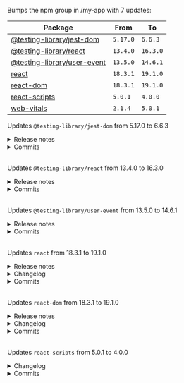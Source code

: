 Bumps the npm group in /my-app with 7 updates:

| Package | From | To |
| --- | --- | --- |
| [@testing-library/jest-dom](https://github.com/testing-library/jest-dom) | `5.17.0` | `6.6.3` |
| [@testing-library/react](https://github.com/testing-library/react-testing-library) | `13.4.0` | `16.3.0` |
| [@testing-library/user-event](https://github.com/testing-library/user-event) | `13.5.0` | `14.6.1` |
| [react](https://github.com/facebook/react/tree/HEAD/packages/react) | `18.3.1` | `19.1.0` |
| [react-dom](https://github.com/facebook/react/tree/HEAD/packages/react-dom) | `18.3.1` | `19.1.0` |
| [react-scripts](https://github.com/facebook/create-react-app/tree/HEAD/packages/react-scripts) | `5.0.1` | `4.0.0` |
| [web-vitals](https://github.com/GoogleChrome/web-vitals) | `2.1.4` | `5.0.1` |

Updates `@testing-library/jest-dom` from 5.17.0 to 6.6.3
<details>
<summary>Release notes</summary>
<p><em>Sourced from <a href="https://github.com/testing-library/jest-dom/releases"><code>@​testing-library/jest-dom</code>'s releases</a>.</em></p>
<blockquote>
<h2>v6.6.3</h2>
<h2><a href="https://github.com/testing-library/jest-dom/compare/v6.6.2...v6.6.3">6.6.3</a> (2024-10-31)</h2>
<h3>Bug Fixes</h3>
<ul>
<li>add vitest import when extending vitest matchers (<a href="https://redirect.github.com/testing-library/jest-dom/issues/646">#646</a>) (<a href="https://github.com/testing-library/jest-dom/commit/5ba015651c7b10c154e5a4ae54f85df6010c5295">5ba0156</a>)</li>
</ul>
<h2>v6.6.2</h2>
<h2><a href="https://github.com/testing-library/jest-dom/compare/v6.6.1...v6.6.2">6.6.2</a> (2024-10-17)</h2>
<h3>Bug Fixes</h3>
<ul>
<li>remove recursive type reference in vitest types (<a href="https://redirect.github.com/testing-library/jest-dom/issues/636">#636</a>) (<a href="https://github.com/testing-library/jest-dom/commit/4468378fb4986018e0bacdebd02244decb9f0718">4468378</a>)</li>
</ul>
<h2>v6.6.1</h2>
<h2><a href="https://github.com/testing-library/jest-dom/compare/v6.6.0...v6.6.1">6.6.1</a> (2024-10-16)</h2>
<h3>Bug Fixes</h3>
<ul>
<li>fix lodash import in to-have-selection.js (<a href="https://redirect.github.com/testing-library/jest-dom/issues/642">#642</a>) (<a href="https://github.com/testing-library/jest-dom/commit/ced792e2f2773f16c249c6ce59fa8df968d28a20">ced792e</a>)</li>
</ul>
<h2>v6.6.0</h2>
<h1><a href="https://github.com/testing-library/jest-dom/compare/v6.5.0...v6.6.0">6.6.0</a> (2024-10-16)</h1>
<h3>Features</h3>
<ul>
<li>implement toHaveSelection (<a href="https://redirect.github.com/testing-library/jest-dom/issues/637">#637</a>) (<a href="https://github.com/testing-library/jest-dom/commit/9b148043d082a83f0ae5cdc03cdfc6a7c4573e6e">9b14804</a>)</li>
</ul>
<h2>v6.5.0</h2>
<h1><a href="https://github.com/testing-library/jest-dom/compare/v6.4.8...v6.5.0">6.5.0</a> (2024-08-23)</h1>
<h3>Features</h3>
<ul>
<li><strong>toHaveValue:</strong> Asserting aria-valuenow (<a href="https://redirect.github.com/testing-library/jest-dom/issues/479">#479</a>) (<a href="https://github.com/testing-library/jest-dom/commit/acbf416871cf43525d569703be0e50f00a294e9b">acbf416</a>)</li>
</ul>
<h2>v6.4.8</h2>
<h2><a href="https://github.com/testing-library/jest-dom/compare/v6.4.7...v6.4.8">6.4.8</a> (2024-07-23)</h2>
<h3>Bug Fixes</h3>
<ul>
<li>Drop peerDependencies from package.json (<a href="https://redirect.github.com/testing-library/jest-dom/issues/610">#610</a>) (<a href="https://github.com/testing-library/jest-dom/commit/faf534b6ffa20db8e3cad5824d8bc35bc2309965">faf534b</a>)</li>
</ul>
<h2>v6.4.7</h2>
<h2><a href="https://github.com/testing-library/jest-dom/compare/v6.4.6...v6.4.7">6.4.7</a> (2024-07-22)</h2>
<!-- raw HTML omitted -->
</blockquote>
<p>... (truncated)</p>
</details>
<details>
<summary>Commits</summary>
<ul>
<li><a href="https://github.com/testing-library/jest-dom/commit/5ba015651c7b10c154e5a4ae54f85df6010c5295"><code>5ba0156</code></a> fix: add vitest import when extending vitest matchers (<a href="https://redirect.github.com/testing-library/jest-dom/issues/646">#646</a>)</li>
<li><a href="https://github.com/testing-library/jest-dom/commit/4468378fb4986018e0bacdebd02244decb9f0718"><code>4468378</code></a> fix: remove recursive type reference in vitest types (<a href="https://redirect.github.com/testing-library/jest-dom/issues/636">#636</a>)</li>
<li><a href="https://github.com/testing-library/jest-dom/commit/abba9613ac1968eebf96ad0ae9061cddf9afd777"><code>abba961</code></a> docs: add billyjanitsch as a contributor for bug (<a href="https://redirect.github.com/testing-library/jest-dom/issues/644">#644</a>)</li>
<li><a href="https://github.com/testing-library/jest-dom/commit/9490615ce57f0315a4d189b7fa676692d0570ed7"><code>9490615</code></a> docs: add G-Rath as a contributor for code (<a href="https://redirect.github.com/testing-library/jest-dom/issues/643">#643</a>)</li>
<li><a href="https://github.com/testing-library/jest-dom/commit/ced792e2f2773f16c249c6ce59fa8df968d28a20"><code>ced792e</code></a> fix: fix lodash import in to-have-selection.js (<a href="https://redirect.github.com/testing-library/jest-dom/issues/642">#642</a>)</li>
<li><a href="https://github.com/testing-library/jest-dom/commit/9b148043d082a83f0ae5cdc03cdfc6a7c4573e6e"><code>9b14804</code></a> feat: implement toHaveSelection (<a href="https://redirect.github.com/testing-library/jest-dom/issues/637">#637</a>)</li>
<li><a href="https://github.com/testing-library/jest-dom/commit/f5b0e943309c96c97b636342c3e3a1edbfbd5ffe"><code>f5b0e94</code></a> docs: add diegohaz as a contributor for ideas (<a href="https://redirect.github.com/testing-library/jest-dom/issues/640">#640</a>)</li>
<li><a href="https://github.com/testing-library/jest-dom/commit/68e927e1c347036182a4278d00770c4a99bfd548"><code>68e927e</code></a> docs: add pwolaq as a contributor for code, and test (<a href="https://redirect.github.com/testing-library/jest-dom/issues/639">#639</a>)</li>
<li><a href="https://github.com/testing-library/jest-dom/commit/04005dbb904ab061b7914f7c4ece7f84fd04b6f7"><code>04005db</code></a> docs: add silviuaavram as a contributor for code, and test (<a href="https://redirect.github.com/testing-library/jest-dom/issues/638">#638</a>)</li>
<li><a href="https://github.com/testing-library/jest-dom/commit/4723de3664d129dfa97a877a4e0a9d171bc4c720"><code>4723de3</code></a> docs: add mibcadet as a contributor for doc (<a href="https://redirect.github.com/testing-library/jest-dom/issues/628">#628</a>)</li>
<li>Additional commits viewable in <a href="https://github.com/testing-library/jest-dom/compare/v5.17.0...v6.6.3">compare view</a></li>
</ul>
</details>
<br />

Updates `@testing-library/react` from 13.4.0 to 16.3.0
<details>
<summary>Release notes</summary>
<p><em>Sourced from <a href="https://github.com/testing-library/react-testing-library/releases"><code>@​testing-library/react</code>'s releases</a>.</em></p>
<blockquote>
<h2>v16.3.0</h2>
<h1><a href="https://github.com/testing-library/react-testing-library/compare/v16.2.0...v16.3.0">16.3.0</a> (2025-04-02)</h1>
<h3>Features</h3>
<ul>
<li>add bernardobelchior as a contributor for code, and doc (<a href="https://redirect.github.com/testing-library/react-testing-library/issues/1391">#1391</a>) (<a href="https://github.com/testing-library/react-testing-library/commit/9fc6a75d74bb8e03a48d3339efde4dd83cd5328b">9fc6a75</a>)</li>
</ul>
<h2>v16.2.0</h2>
<h1><a href="https://github.com/testing-library/react-testing-library/compare/v16.1.0...v16.2.0">16.2.0</a> (2025-01-15)</h1>
<h3>Features</h3>
<ul>
<li>Add support for React error handlers (<a href="https://redirect.github.com/testing-library/react-testing-library/issues/1354">#1354</a>) (<a href="https://github.com/testing-library/react-testing-library/commit/9618c5133706ec964f649e60a777cc384db58a3f">9618c51</a>)</li>
</ul>
<h2>v16.1.0</h2>
<h1><a href="https://github.com/testing-library/react-testing-library/compare/v16.0.1...v16.1.0">16.1.0</a> (2024-12-05)</h1>
<h3>Features</h3>
<ul>
<li>Add support for React 19 (<a href="https://redirect.github.com/testing-library/react-testing-library/issues/1367">#1367</a>) (<a href="https://github.com/testing-library/react-testing-library/commit/85ac2534a59abd38880011e77da4bb8c716eba84">85ac253</a>)</li>
</ul>
<h2>v16.0.1</h2>
<h2><a href="https://github.com/testing-library/react-testing-library/compare/v16.0.0...v16.0.1">16.0.1</a> (2024-08-29)</h2>
<h3>Bug Fixes</h3>
<ul>
<li>Add support for exactOptionalPropertyTypes in TypeScript (<a href="https://redirect.github.com/testing-library/react-testing-library/issues/1351">#1351</a>) (<a href="https://github.com/testing-library/react-testing-library/commit/3dcd8a9649e25054c0e650d95fca2317b7008576">3dcd8a9</a>)</li>
</ul>
<h2>v16.0.0</h2>
<h1><a href="https://github.com/testing-library/react-testing-library/compare/v15.0.7...v16.0.0">16.0.0</a> (2024-06-03)</h1>
<h3>Features</h3>
<ul>
<li>Move <code>@testing-library/dom</code> and <code>@types/react-dom</code>  to peer dependencies (<a href="https://redirect.github.com/testing-library/react-testing-library/issues/1305">#1305</a>) (<a href="https://github.com/testing-library/react-testing-library/commit/a4744fa904bf11812c92093226c3805450472636">a4744fa</a>)</li>
</ul>
<h3>BREAKING CHANGES</h3>
<ul>
<li><code>@testing-library/dom</code> was moved to a peer dependency and needs to be explicitly installed. This reduces the chance of having conflicting versions of <code>@testing-library/dom</code> installed that frequently caused bugs when used with <code>@testing-library/user-event</code>. We will also be able to allow new versions of <code>@testing-library/dom</code> being used without a SemVer major release of <code>@testing-library/react</code> by just widening the peer dependency.
<code>@types/react-dom</code> needs to be installed if you're typechecking files using <code>@testing-library/react</code>.</li>
</ul>
<h2>v15.0.7</h2>
<!-- raw HTML omitted -->
</blockquote>
<p>... (truncated)</p>
</details>
<details>
<summary>Commits</summary>
<ul>
<li><a href="https://github.com/testing-library/react-testing-library/commit/9fc6a75d74bb8e03a48d3339efde4dd83cd5328b"><code>9fc6a75</code></a> feat: add bernardobelchior as a contributor for code, and doc (<a href="https://redirect.github.com/testing-library/react-testing-library/issues/1391">#1391</a>)</li>
<li><a href="https://github.com/testing-library/react-testing-library/commit/8782f3be71eb2384df6c546dddab515867de3d7a"><code>8782f3b</code></a> Add <code>reactStrictMode</code> as an option to <code>render</code> (<a href="https://redirect.github.com/testing-library/react-testing-library/issues/1390">#1390</a>)</li>
<li><a href="https://github.com/testing-library/react-testing-library/commit/65bc994e7d4c1c388c51826f5352cf0320abb008"><code>65bc994</code></a> test: Run with relevant React stable types (<a href="https://redirect.github.com/testing-library/react-testing-library/issues/1352">#1352</a>)</li>
<li><a href="https://github.com/testing-library/react-testing-library/commit/c3e3d9027c325ef169f139d449dcd65ffe444ac4"><code>c3e3d90</code></a> test: Use React 19 by default (<a href="https://redirect.github.com/testing-library/react-testing-library/issues/1377">#1377</a>)</li>
<li><a href="https://github.com/testing-library/react-testing-library/commit/9618c5133706ec964f649e60a777cc384db58a3f"><code>9618c51</code></a> feat: Add support for React error handlers (<a href="https://redirect.github.com/testing-library/react-testing-library/issues/1354">#1354</a>)</li>
<li><a href="https://github.com/testing-library/react-testing-library/commit/eab6e679a30eb87c1019717bb1fe1b57e5207c39"><code>eab6e67</code></a> [ci] Codecov fix follow-up</li>
<li><a href="https://github.com/testing-library/react-testing-library/commit/7134e5d7adc9f10b6ddaf6efdca376fac2f0b521"><code>7134e5d</code></a> [ci] Fix codecov action (<a href="https://redirect.github.com/testing-library/react-testing-library/issues/1376">#1376</a>)</li>
<li><a href="https://github.com/testing-library/react-testing-library/commit/85ac2534a59abd38880011e77da4bb8c716eba84"><code>85ac253</code></a> feat: Add support for React 19 (<a href="https://redirect.github.com/testing-library/react-testing-library/issues/1367">#1367</a>)</li>
<li><a href="https://github.com/testing-library/react-testing-library/commit/3dcd8a9649e25054c0e650d95fca2317b7008576"><code>3dcd8a9</code></a> fix: Add support for exactOptionalPropertyTypes in TypeScript (<a href="https://redirect.github.com/testing-library/react-testing-library/issues/1351">#1351</a>)</li>
<li><a href="https://github.com/testing-library/react-testing-library/commit/7a28fa916891c544746879d5013b3e07c035a4b7"><code>7a28fa9</code></a> Fix React Canary and Experimental tests (<a href="https://redirect.github.com/testing-library/react-testing-library/issues/1353">#1353</a>)</li>
<li>Additional commits viewable in <a href="https://github.com/testing-library/react-testing-library/compare/v13.4.0...v16.3.0">compare view</a></li>
</ul>
</details>
<br />

Updates `@testing-library/user-event` from 13.5.0 to 14.6.1
<details>
<summary>Release notes</summary>
<p><em>Sourced from <a href="https://github.com/testing-library/user-event/releases"><code>@​testing-library/user-event</code>'s releases</a>.</em></p>
<blockquote>
<h2>v14.6.1</h2>
<h2><a href="https://github.com/testing-library/user-event/compare/v14.6.0...v14.6.1">14.6.1</a> (2025-01-21)</h2>
<h3>Bug Fixes</h3>
<ul>
<li>correct description for <code>delay</code> option (<a href="https://redirect.github.com/testing-library/user-event/issues/1175">#1175</a>) (<a href="https://github.com/testing-library/user-event/commit/2edf14d2e787e5a4217e69f602d21dc9dc8a6149">2edf14d</a>)</li>
<li><strong>keyboard:</strong> add <code>ContextMenu</code> to <code>defaultKeyMap</code> (<a href="https://redirect.github.com/testing-library/user-event/issues/1079">#1079</a>) (<a href="https://github.com/testing-library/user-event/commit/3e471d1feb2ab08c34650a9d51b4b29555122663">3e471d1</a>)</li>
<li><strong>keyboard:</strong> add brackets to <code>defaultKeyMap</code> (<a href="https://redirect.github.com/testing-library/user-event/issues/1226">#1226</a>) (<a href="https://github.com/testing-library/user-event/commit/543ecb0ea91ce36de9ed9d4f0fffc43df0068f38">543ecb0</a>)</li>
<li><strong>keyboard:</strong> walk through radio group per arrow keys (<a href="https://redirect.github.com/testing-library/user-event/issues/1049">#1049</a>) (<a href="https://github.com/testing-library/user-event/commit/bf8111ca9fed2ab738e0568d741c2de1425e0ca4">bf8111c</a>)</li>
<li><strong>pointer:</strong> dispatch mouse events if <code>pointerdown</code> is <code>defaultPrevented</code> (<a href="https://redirect.github.com/testing-library/user-event/issues/1121">#1121</a>) (<a href="https://github.com/testing-library/user-event/commit/f681f7bbfe4938540d4f2504d32e7f45b3ab50b6">f681f7b</a>)</li>
<li><strong>pointer:</strong> set <code>button</code> and <code>buttons</code> properties on <code>PointerEvent</code> (<a href="https://redirect.github.com/testing-library/user-event/issues/1219">#1219</a>) (<a href="https://github.com/testing-library/user-event/commit/6614f7282c75f783167fd3bee8113244a524fe20">6614f72</a>)</li>
<li><strong>pointer:</strong> use <code>1</code> as default value for <code>PointerEvent.width</code> and <code>PointerEvent.height</code> (<a href="https://redirect.github.com/testing-library/user-event/issues/1224">#1224</a>) (<a href="https://github.com/testing-library/user-event/commit/f0468d04d75c84900daf440f96b114192b920372">f0468d0</a>)</li>
<li>prevent <code>click</code> event loop on form-associated custom element (<a href="https://redirect.github.com/testing-library/user-event/issues/1238">#1238</a>) (<a href="https://github.com/testing-library/user-event/commit/465fc7eb49d38ad20b6cb227aea667167c4ea955">465fc7e</a>)</li>
<li>prevent <code>click</code> event on non-focusable control (<a href="https://redirect.github.com/testing-library/user-event/issues/1130">#1130</a>) (<a href="https://github.com/testing-library/user-event/commit/e4290948650a6925f549f4ec35ff74b3e81a0c64">e429094</a>)</li>
<li><strong>upload:</strong> apply <code>accept</code> filter more leniently (<a href="https://redirect.github.com/testing-library/user-event/issues/1064">#1064</a>) (<a href="https://github.com/testing-library/user-event/commit/a344ad4dfea07b854513705d9e5ef7b3ef10919d">a344ad4</a>)</li>
</ul>
<h2>v14.6.0</h2>
<h2><a href="https://github.com/testing-library/user-event/compare/v14.5.2...v14.6.0">14.6.0</a> (2025-01-15)</h2>
<h3>Features</h3>
<ul>
<li>dispatch <code>FocusEvent</code> in hidden documents (<a href="https://redirect.github.com/testing-library/user-event/issues/1252">#1252</a>) (<a href="https://github.com/testing-library/user-event/commit/1ed8b1557b40c7ded24c62f14d33b1086ceac0a4">1ed8b15</a>)</li>
</ul>
<h3>Bug Fixes</h3>
<ul>
<li><strong>clipboard:</strong> await <code>DataTransferItem.getAsString()</code> callback (<a href="https://redirect.github.com/testing-library/user-event/issues/1251">#1251</a>) (<a href="https://github.com/testing-library/user-event/commit/7b11b0e88a4bf8a3366caa70888028bf4bff59ec">7b11b0e</a>)</li>
<li><strong>event:</strong> assign pointer coords to MouseEvent (<a href="https://redirect.github.com/testing-library/user-event/issues/1039">#1039</a>) (<a href="https://github.com/testing-library/user-event/commit/852897257744b18eca56edc9dc171e626a6d9823">8528972</a>)</li>
<li><strong>pointer:</strong> check <code>PointerCoords.x</code> in <code>isDifferentPointerPosition</code> (<a href="https://redirect.github.com/testing-library/user-event/issues/1216">#1216</a>) (<a href="https://github.com/testing-library/user-event/commit/75edef5c066e30c3be28b8d607b47f7b66ad14c1">75edef5</a>)</li>
<li><strong>pointer:</strong> check all fields of <code>PointerCoords</code> in <code>isDifferentPointerPosition()</code> (<a href="https://redirect.github.com/testing-library/user-event/issues/1229">#1229</a>) (<a href="https://github.com/testing-library/user-event/commit/5f3d28fe3a5a83b7403c1c6f41ba2be881306bfc">5f3d28f</a>)</li>
</ul>
<h2>v14.5.2</h2>
<h2><a href="https://github.com/testing-library/user-event/compare/v14.5.1...v14.5.2">14.5.2</a> (2023-12-29)</h2>
<h3>Bug Fixes</h3>
<ul>
<li>remove interop and deep DTL imports (<a href="https://github.com/testing-library/user-event/commit/6a3c896bd2d77d284c6deab4f4f02c0fb366824b">6a3c896</a>)</li>
</ul>
<h2>v14.5.1</h2>
<h2><a href="https://github.com/testing-library/user-event/compare/v14.5.0...v14.5.1">14.5.1</a> (2023-09-15)</h2>
<h3>Bug Fixes</h3>
<ul>
<li>incorrect default import from <code>@​testing-library/dom</code> (<a href="https://redirect.github.com/testing-library/user-event/issues/1162">#1162</a>) (<a href="https://github.com/testing-library/user-event/commit/d7483f049a1ec2ebf1ca1e2c1f4367849fca5997">d7483f0</a>)</li>
</ul>
<h2>v14.5.0</h2>
<h1><a href="https://github.com/testing-library/user-event/compare/v14.4.3...v14.5.0">14.5.0</a> (2023-09-14)</h1>
<!-- raw HTML omitted -->
</blockquote>
<p>... (truncated)</p>
</details>
<details>
<summary>Commits</summary>
<ul>
<li><a href="https://github.com/testing-library/user-event/commit/d42954be66484bcf78486a298cc37f8a7c9e4bea"><code>d42954b</code></a> chore: fix typos (<a href="https://redirect.github.com/testing-library/user-event/issues/1260">#1260</a>)</li>
<li><a href="https://github.com/testing-library/user-event/commit/465fc7eb49d38ad20b6cb227aea667167c4ea955"><code>465fc7e</code></a> fix: prevent <code>click</code> event loop on form-associated custom element (<a href="https://redirect.github.com/testing-library/user-event/issues/1238">#1238</a>)</li>
<li><a href="https://github.com/testing-library/user-event/commit/65c1f6c87df8b694675a5ebc79779ecf4ff9c020"><code>65c1f6c</code></a> test: update snapshots (<a href="https://redirect.github.com/testing-library/user-event/issues/1261">#1261</a>)</li>
<li><a href="https://github.com/testing-library/user-event/commit/543ecb0ea91ce36de9ed9d4f0fffc43df0068f38"><code>543ecb0</code></a> fix(keyboard): add brackets to <code>defaultKeyMap</code> (<a href="https://redirect.github.com/testing-library/user-event/issues/1226">#1226</a>)</li>
<li><a href="https://github.com/testing-library/user-event/commit/f0468d04d75c84900daf440f96b114192b920372"><code>f0468d0</code></a> fix(pointer): use <code>1</code> as default value for <code>PointerEvent.width</code> and `PointerE...</li>
<li><a href="https://github.com/testing-library/user-event/commit/6614f7282c75f783167fd3bee8113244a524fe20"><code>6614f72</code></a> fix(pointer): set <code>button</code> and <code>buttons</code> properties on <code>PointerEvent</code> (<a href="https://redirect.github.com/testing-library/user-event/issues/1219">#1219</a>)</li>
<li><a href="https://github.com/testing-library/user-event/commit/2edf14d2e787e5a4217e69f602d21dc9dc8a6149"><code>2edf14d</code></a> fix: correct description for <code>delay</code> option (<a href="https://redirect.github.com/testing-library/user-event/issues/1175">#1175</a>)</li>
<li><a href="https://github.com/testing-library/user-event/commit/e4290948650a6925f549f4ec35ff74b3e81a0c64"><code>e429094</code></a> fix: prevent <code>click</code> event on non-focusable control (<a href="https://redirect.github.com/testing-library/user-event/issues/1130">#1130</a>)</li>
<li><a href="https://github.com/testing-library/user-event/commit/f681f7bbfe4938540d4f2504d32e7f45b3ab50b6"><code>f681f7b</code></a> fix(pointer): dispatch mouse events if <code>pointerdown</code> is <code>defaultPrevented</code> (#...</li>
<li><a href="https://github.com/testing-library/user-event/commit/3e471d1feb2ab08c34650a9d51b4b29555122663"><code>3e471d1</code></a> fix(keyboard): add <code>ContextMenu</code> to <code>defaultKeyMap</code> (<a href="https://redirect.github.com/testing-library/user-event/issues/1079">#1079</a>)</li>
<li>Additional commits viewable in <a href="https://github.com/testing-library/user-event/compare/v13.5.0...v14.6.1">compare view</a></li>
</ul>
</details>
<br />

Updates `react` from 18.3.1 to 19.1.0
<details>
<summary>Release notes</summary>
<p><em>Sourced from <a href="https://github.com/facebook/react/releases">react's releases</a>.</em></p>
<blockquote>
<h2>19.1.0 (March 28, 2025)</h2>
<h3>Owner Stack</h3>
<p>An Owner Stack is a string representing the components that are directly responsible for rendering a particular component. You can log Owner Stacks when debugging or use Owner Stacks to enhance error overlays or other development tools. Owner Stacks are only available in development builds. Component Stacks in production are unchanged.</p>
<ul>
<li>An Owner Stack is a development-only stack trace that helps identify which components are responsible for rendering a particular component. An Owner Stack is distinct from a Component Stacks, which shows the hierarchy of components leading to an error.</li>
<li>The <a href="https://react.dev/reference/react/captureOwnerStack">captureOwnerStack API</a> is only available in development mode and returns a Owner Stack, if available. The API can be used to enhance error overlays or log component relationships when debugging. <a href="https://redirect.github.com/facebook/react/pull/29923">#29923</a>, <a href="https://redirect.github.com/facebook/react/pull/32353">#32353</a>, <a href="https://redirect.github.com/facebook/react/pull/30306">#30306</a>,
<a href="https://redirect.github.com/facebook/react/pull/32538">#32538</a>, <a href="https://redirect.github.com/facebook/react/pull/32529">#32529</a>, <a href="https://redirect.github.com/facebook/react/pull/32538">#32538</a></li>
</ul>
<h3>React</h3>
<ul>
<li>Enhanced support for Suspense boundaries to be used anywhere, including the client, server, and during hydration. <a href="https://redirect.github.com/facebook/react/pull/32069">#32069</a>, <a href="https://redirect.github.com/facebook/react/pull/32163">#32163</a>, <a href="https://redirect.github.com/facebook/react/pull/32224">#32224</a>, <a href="https://redirect.github.com/facebook/react/pull/32252">#32252</a></li>
<li>Reduced unnecessary client rendering through improved hydration scheduling <a href="https://redirect.github.com/facebook/react/pull/31751">#31751</a></li>
<li>Increased priority of client rendered Suspense boundaries <a href="https://redirect.github.com/facebook/react/pull/31776">#31776</a></li>
<li>Fixed frozen fallback states by rendering unfinished Suspense boundaries on the client. <a href="https://redirect.github.com/facebook/react/pull/31620">#31620</a></li>
<li>Reduced garbage collection pressure by improving Suspense boundary retries. <a href="https://redirect.github.com/facebook/react/pull/31667">#31667</a></li>
<li>Fixed erroneous “Waiting for Paint” log when the passive effect phase was not delayed <a href="https://redirect.github.com/facebook/react/pull/31526">#31526</a></li>
<li>Fixed a regression causing key warnings for flattened positional children in development mode. <a href="https://redirect.github.com/facebook/react/pull/32117">#32117</a></li>
<li>Updated <code>useId</code> to use valid CSS selectors, changing format from <code>:r123:</code> to <code>«r123»</code>. <a href="https://redirect.github.com/facebook/react/pull/32001">#32001</a></li>
<li>Added a dev-only warning for null/undefined created in useEffect, useInsertionEffect, and useLayoutEffect. <a href="https://redirect.github.com/facebook/react/pull/32355">#32355</a></li>
<li>Fixed a bug where dev-only methods were exported in production builds. React.act is no longer available in production builds. <a href="https://redirect.github.com/facebook/react/pull/32200">#32200</a></li>
<li>Improved consistency across prod and dev to improve compatibility with Google Closure Complier and bindings <a href="https://redirect.github.com/facebook/react/pull/31808">#31808</a></li>
<li>Improve passive effect scheduling for consistent task yielding. <a href="https://redirect.github.com/facebook/react/pull/31785">#31785</a></li>
<li>Fixed asserts in React Native when passChildrenWhenCloningPersistedNodes is enabled for OffscreenComponent rendering. <a href="https://redirect.github.com/facebook/react/pull/32528">#32528</a></li>
<li>Fixed component name resolution for Portal <a href="https://redirect.github.com/facebook/react/pull/32640">#32640</a></li>
<li>Added support for beforetoggle and toggle events on the dialog element. <a href="https://github.com/facebook/react/tree/HEAD/packages/react/issues/32479">#32479</a> <a href="https://redirect.github.com/facebook/react/pull/32479">#32479</a></li>
</ul>
<h3>React DOM</h3>
<ul>
<li>Fixed double warning when the <code>href</code> attribute is an empty string <a href="https://redirect.github.com/facebook/react/pull/31783">#31783</a></li>
<li>Fixed an edge case where <code>getHoistableRoot()</code> didn’t work properly when the container was a Document <a href="https://redirect.github.com/facebook/react/pull/32321">#32321</a></li>
<li>Removed support for using HTML comments (e.g. <code>&lt;!-- --&gt;</code>) as a DOM container. <a href="https://redirect.github.com/facebook/react/pull/32250">#32250</a></li>
<li>Added support for <code>&lt;script&gt;</code> and <code>\&lt;template&gt;</code> tags to be nested within <code>&lt;select&gt;</code> tags. <a href="https://redirect.github.com/facebook/react/pull/31837">#31837</a></li>
<li>Fixed responsive images to be preloaded as HTML instead of headers <a href="https://redirect.github.com/facebook/react/pull/32445">#32445</a></li>
</ul>
<h3>use-sync-external-store</h3>
<ul>
<li>Added <code>exports</code> field to <code>package.json</code> for <code>use-sync-external-store</code> to support various entrypoints. <a href="https://redirect.github.com/facebook/react/pull/25231">#25231</a></li>
</ul>
<h3>React Server Components</h3>
<ul>
<li>Added <code>unstable_prerender</code>, a new experimental API for prerendering React Server Components on the server <a href="https://redirect.github.com/facebook/react/pull/31724">#31724</a></li>
<li>Fixed an issue where streams would hang when receiving new chunks after a global error <a href="https://redirect.github.com/facebook/react/pull/31840">#31840</a>, <a href="https://redirect.github.com/facebook/react/pull/31851">#31851</a></li>
<li>Fixed an issue where pending chunks were counted twice. <a href="https://redirect.github.com/facebook/react/pull/31833">#31833</a></li>
<li>Added support for streaming in edge environments <a href="https://redirect.github.com/facebook/react/pull/31852">#31852</a></li>
<li>Added support for sending custom error names from a server so that they are available in the client for console replaying. <a href="https://redirect.github.com/facebook/react/pull/32116">#32116</a></li>
<li>Updated the server component wire format to remove IDs for hints and console.log because they have no return value <a href="https://redirect.github.com/facebook/react/pull/31671">#31671</a></li>
<li>Exposed <code>registerServerReference</code> in client builds to handle server references in different environments. <a href="https://redirect.github.com/facebook/react/pull/32534">#32534</a></li>
<li>Added react-server-dom-parcel package which integrates Server Components with the <a href="https://parceljs.org/">Parcel bundler</a> <a href="https://redirect.github.com/facebook/react/pull/31725">#31725</a>, <a href="https://redirect.github.com/facebook/react/pull/32132">#32132</a>, <a href="https://redirect.github.com/facebook/react/pull/31799">#31799</a>, <a href="https://redirect.github.com/facebook/react/pull/32294">#32294</a>, <a href="https://redirect.github.com/facebook/react/pull/31741">#31741</a></li>
</ul>
<h2>19.0.0 (December 5, 2024)</h2>
<p>Below is a list of all new features, APIs, deprecations, and breaking changes. Read <a href="https://react.dev/blog/2024/04/25/react-19">React 19 release post</a> and <a href="https://react.dev/blog/2024/04/25/react-19-upgrade-guide">React 19 upgrade guide</a> for more information.</p>
<blockquote>
<p>Note: To help make the upgrade to React 19 easier, we’ve published a react@18.3 release that is identical to 18.2 but adds warnings for deprecated APIs and other changes that are needed for React 19. We recommend upgrading to React 18.3.1 first to help identify any issues before upgrading to React 19.</p>
</blockquote>
<!-- raw HTML omitted -->
</blockquote>
<p>... (truncated)</p>
</details>
<details>
<summary>Changelog</summary>
<p><em>Sourced from <a href="https://github.com/facebook/react/blob/main/CHANGELOG.md">react's changelog</a>.</em></p>
<blockquote>
<h2>19.1.0 (March 28, 2025)</h2>
<h3>Owner Stack</h3>
<p>An Owner Stack is a string representing the components that are directly responsible for rendering a particular component. You can log Owner Stacks when debugging or use Owner Stacks to enhance error overlays or other development tools. Owner Stacks are only available in development builds. Component Stacks in production are unchanged.</p>
<ul>
<li>An Owner Stack is a development-only stack trace that helps identify which components are responsible for rendering a particular component. An Owner Stack is distinct from a Component Stacks, which shows the hierarchy of components leading to an error.</li>
<li>The <a href="https://react.dev/reference/react/captureOwnerStack">captureOwnerStack API</a> is only available in development mode and returns a Owner Stack, if available. The API can be used to enhance error overlays or log component relationships when debugging. <a href="https://redirect.github.com/facebook/react/pull/29923">#29923</a>, <a href="https://redirect.github.com/facebook/react/pull/32353">#32353</a>, <a href="https://redirect.github.com/facebook/react/pull/30306">#30306</a>,
<a href="https://redirect.github.com/facebook/react/pull/32538">#32538</a>, <a href="https://redirect.github.com/facebook/react/pull/32529">#32529</a>, <a href="https://redirect.github.com/facebook/react/pull/32538">#32538</a></li>
</ul>
<h3>React</h3>
<ul>
<li>Enhanced support for Suspense boundaries to be used anywhere, including the client, server, and during hydration. <a href="https://redirect.github.com/facebook/react/pull/32069">#32069</a>, <a href="https://redirect.github.com/facebook/react/pull/32163">#32163</a>, <a href="https://redirect.github.com/facebook/react/pull/32224">#32224</a>, <a href="https://redirect.github.com/facebook/react/pull/32252">#32252</a></li>
<li>Reduced unnecessary client rendering through improved hydration scheduling <a href="https://redirect.github.com/facebook/react/pull/31751">#31751</a></li>
<li>Increased priority of client rendered Suspense boundaries <a href="https://redirect.github.com/facebook/react/pull/31776">#31776</a></li>
<li>Fixed frozen fallback states by rendering unfinished Suspense boundaries on the client. <a href="https://redirect.github.com/facebook/react/pull/31620">#31620</a></li>
<li>Reduced garbage collection pressure by improving Suspense boundary retries. <a href="https://redirect.github.com/facebook/react/pull/31667">#31667</a></li>
<li>Fixed erroneous “Waiting for Paint” log when the passive effect phase was not delayed <a href="https://redirect.github.com/facebook/react/pull/31526">#31526</a></li>
<li>Fixed a regression causing key warnings for flattened positional children in development mode. <a href="https://redirect.github.com/facebook/react/pull/32117">#32117</a></li>
<li>Updated <code>useId</code> to use valid CSS selectors, changing format from <code>:r123:</code> to <code>«r123»</code>. <a href="https://redirect.github.com/facebook/react/pull/32001">#32001</a></li>
<li>Added a dev-only warning for null/undefined created in useEffect, useInsertionEffect, and useLayoutEffect. <a href="https://redirect.github.com/facebook/react/pull/32355">#32355</a></li>
<li>Fixed a bug where dev-only methods were exported in production builds. React.act is no longer available in production builds. <a href="https://redirect.github.com/facebook/react/pull/32200">#32200</a></li>
<li>Improved consistency across prod and dev to improve compatibility with Google Closure Complier and bindings <a href="https://redirect.github.com/facebook/react/pull/31808">#31808</a></li>
<li>Improve passive effect scheduling for consistent task yielding. <a href="https://redirect.github.com/facebook/react/pull/31785">#31785</a></li>
<li>Fixed asserts in React Native when passChildrenWhenCloningPersistedNodes is enabled for OffscreenComponent rendering. <a href="https://redirect.github.com/facebook/react/pull/32528">#32528</a></li>
<li>Fixed component name resolution for Portal <a href="https://redirect.github.com/facebook/react/pull/32640">#32640</a></li>
<li>Added support for beforetoggle and toggle events on the dialog element. <a href="https://github.com/facebook/react/tree/HEAD/packages/react/issues/32479">#32479</a> <a href="https://redirect.github.com/facebook/react/pull/32479">#32479</a></li>
</ul>
<h3>React DOM</h3>
<ul>
<li>Fixed double warning when the <code>href</code> attribute is an empty string <a href="https://redirect.github.com/facebook/react/pull/31783">#31783</a></li>
<li>Fixed an edge case where <code>getHoistableRoot()</code> didn’t work properly when the container was a Document <a href="https://redirect.github.com/facebook/react/pull/32321">#32321</a></li>
<li>Removed support for using HTML comments (e.g. <code>&lt;!-- --&gt;</code>) as a DOM container. <a href="https://redirect.github.com/facebook/react/pull/32250">#32250</a></li>
<li>Added support for <code>&lt;script&gt;</code> and <code>\&lt;template&gt;</code> tags to be nested within <code>&lt;select&gt;</code> tags. <a href="https://redirect.github.com/facebook/react/pull/31837">#31837</a></li>
<li>Fixed responsive images to be preloaded as HTML instead of headers <a href="https://redirect.github.com/facebook/react/pull/32445">#32445</a></li>
</ul>
<h3>use-sync-external-store</h3>
<ul>
<li>Added <code>exports</code> field to <code>package.json</code> for <code>use-sync-external-store</code> to support various entrypoints. <a href="https://redirect.github.com/facebook/react/pull/25231">#25231</a></li>
</ul>
<h3>React Server Components</h3>
<ul>
<li>Added <code>unstable_prerender</code>, a new experimental API for prerendering React Server Components on the server <a href="https://redirect.github.com/facebook/react/pull/31724">#31724</a></li>
<li>Fixed an issue where streams would hang when receiving new chunks after a global error <a href="https://redirect.github.com/facebook/react/pull/31840">#31840</a>, <a href="https://redirect.github.com/facebook/react/pull/31851">#31851</a></li>
<li>Fixed an issue where pending chunks were counted twice. <a href="https://redirect.github.com/facebook/react/pull/31833">#31833</a></li>
<li>Added support for streaming in edge environments <a href="https://redirect.github.com/facebook/react/pull/31852">#31852</a></li>
<li>Added support for sending custom error names from a server so that they are available in the client for console replaying. <a href="https://redirect.github.com/facebook/react/pull/32116">#32116</a></li>
<li>Updated the server component wire format to remove IDs for hints and console.log because they have no return value <a href="https://redirect.github.com/facebook/react/pull/31671">#31671</a></li>
<li>Exposed <code>registerServerReference</code> in client builds to handle server references in different environments. <a href="https://redirect.github.com/facebook/react/pull/32534">#32534</a></li>
<li>Added react-server-dom-parcel package which integrates Server Components with the <a href="https://parceljs.org/">Parcel bundler</a> <a href="https://redirect.github.com/facebook/react/pull/31725">#31725</a>, <a href="https://redirect.github.com/facebook/react/pull/32132">#32132</a>, <a href="https://redirect.github.com/facebook/react/pull/31799">#31799</a>, <a href="https://redirect.github.com/facebook/react/pull/32294">#32294</a>, <a href="https://redirect.github.com/facebook/react/pull/31741">#31741</a></li>
</ul>
<h2>19.0.0 (December 5, 2024)</h2>
<p>Below is a list of all new features, APIs, deprecations, and breaking changes. Read <a href="https://react.dev/blog/2024/04/25/react-19">React 19 release post</a> and <a href="https://react.dev/blog/2024/04/25/react-19-upgrade-guide">React 19 upgrade guide</a> for more information.</p>
<!-- raw HTML omitted -->
</blockquote>
<p>... (truncated)</p>
</details>
<details>
<summary>Commits</summary>
<ul>
<li><a href="https://github.com/facebook/react/commit/4a9df08157f001c01b078d259748512211233dcf"><code>4a9df08</code></a> Stop creating Owner Stacks if many have been created recently (<a href="https://github.com/facebook/react/tree/HEAD/packages/react/issues/32529">#32529</a>)</li>
<li><a href="https://github.com/facebook/react/commit/b630219b1377f3117036b1c6118676c16fdb21b7"><code>b630219</code></a> [refactor] move isValidElementType to react-is (<a href="https://github.com/facebook/react/tree/HEAD/packages/react/issues/32518">#32518</a>)</li>
<li><a href="https://github.com/facebook/react/commit/1a191701fe5000098d23328b2ea9d70457fea1f8"><code>1a19170</code></a> [refactor] Add element type for Activity (<a href="https://github.com/facebook/react/tree/HEAD/packages/react/issues/32499">#32499</a>)</li>
<li><a href="https://github.com/facebook/react/commit/6aa8254bb7353fe3096289edc669cf168e9fd190"><code>6aa8254</code></a> Add ref to Fragment (<a href="https://github.com/facebook/react/tree/HEAD/packages/react/issues/32465">#32465</a>)</li>
<li><a href="https://github.com/facebook/react/commit/e0fe3479671555e01531dbc3d2fd85d5bd4c5a56"><code>e0fe347</code></a> [flags] remove enableOwnerStacks (<a href="https://github.com/facebook/react/tree/HEAD/packages/react/issues/32426">#32426</a>)</li>
<li><a href="https://github.com/facebook/react/commit/70f1d766e8ae7ca3701193abb8c8a9f2fdbdaa9d"><code>70f1d76</code></a> [flow] Eliminate usage of global React types in ReactNativeTypes.js (<a href="https://github.com/facebook/react/tree/HEAD/packages/react/issues/32330">#32330</a>)</li>
<li><a href="https://github.com/facebook/react/commit/0d9834caeb3b334eaa1be45f136499f51303e7d3"><code>0d9834c</code></a> build: add support to the rollup build for building typescript packages (<a href="https://github.com/facebook/react/tree/HEAD/packages/react/issues/32393">#32393</a>)</li>
<li><a href="https://github.com/facebook/react/commit/a53da6abe1593483098df2baf927fe07d80153a5"><code>a53da6a</code></a> Add useSwipeTransition Hook Behind Experimental Flag (<a href="https://github.com/facebook/react/tree/HEAD/packages/react/issues/32373">#32373</a>)</li>
<li><a href="https://github.com/facebook/react/commit/32b0cad8f74da3d6e8b07f4ffbad26dfe8d8a71a"><code>32b0cad</code></a> Enable owner stacks in Canary builds (<a href="https://github.com/facebook/react/tree/HEAD/packages/react/issues/32053">#32053</a>)</li>
<li><a href="https://github.com/facebook/react/commit/ed8b68dd178af17a2dd36c8678f81f8b454559a9"><code>ed8b68d</code></a> Stop exporting dev-only methods in OSS production builds (<a href="https://github.com/facebook/react/tree/HEAD/packages/react/issues/32200">#32200</a>)</li>
<li>Additional commits viewable in <a href="https://github.com/facebook/react/commits/v19.1.0/packages/react">compare view</a></li>
</ul>
</details>
<br />

Updates `react-dom` from 18.3.1 to 19.1.0
<details>
<summary>Release notes</summary>
<p><em>Sourced from <a href="https://github.com/facebook/react/releases">react-dom's releases</a>.</em></p>
<blockquote>
<h2>19.1.0 (March 28, 2025)</h2>
<h3>Owner Stack</h3>
<p>An Owner Stack is a string representing the components that are directly responsible for rendering a particular component. You can log Owner Stacks when debugging or use Owner Stacks to enhance error overlays or other development tools. Owner Stacks are only available in development builds. Component Stacks in production are unchanged.</p>
<ul>
<li>An Owner Stack is a development-only stack trace that helps identify which components are responsible for rendering a particular component. An Owner Stack is distinct from a Component Stacks, which shows the hierarchy of components leading to an error.</li>
<li>The <a href="https://react.dev/reference/react/captureOwnerStack">captureOwnerStack API</a> is only available in development mode and returns a Owner Stack, if available. The API can be used to enhance error overlays or log component relationships when debugging. <a href="https://redirect.github.com/facebook/react/pull/29923">#29923</a>, <a href="https://redirect.github.com/facebook/react/pull/32353">#32353</a>, <a href="https://redirect.github.com/facebook/react/pull/30306">#30306</a>,
<a href="https://redirect.github.com/facebook/react/pull/32538">#32538</a>, <a href="https://redirect.github.com/facebook/react/pull/32529">#32529</a>, <a href="https://redirect.github.com/facebook/react/pull/32538">#32538</a></li>
</ul>
<h3>React</h3>
<ul>
<li>Enhanced support for Suspense boundaries to be used anywhere, including the client, server, and during hydration. <a href="https://redirect.github.com/facebook/react/pull/32069">#32069</a>, <a href="https://redirect.github.com/facebook/react/pull/32163">#32163</a>, <a href="https://redirect.github.com/facebook/react/pull/32224">#32224</a>, <a href="https://redirect.github.com/facebook/react/pull/32252">#32252</a></li>
<li>Reduced unnecessary client rendering through improved hydration scheduling <a href="https://redirect.github.com/facebook/react/pull/31751">#31751</a></li>
<li>Increased priority of client rendered Suspense boundaries <a href="https://redirect.github.com/facebook/react/pull/31776">#31776</a></li>
<li>Fixed frozen fallback states by rendering unfinished Suspense boundaries on the client. <a href="https://redirect.github.com/facebook/react/pull/31620">#31620</a></li>
<li>Reduced garbage collection pressure by improving Suspense boundary retries. <a href="https://redirect.github.com/facebook/react/pull/31667">#31667</a></li>
<li>Fixed erroneous “Waiting for Paint” log when the passive effect phase was not delayed <a href="https://redirect.github.com/facebook/react/pull/31526">#31526</a></li>
<li>Fixed a regression causing key warnings for flattened positional children in development mode. <a href="https://redirect.github.com/facebook/react/pull/32117">#32117</a></li>
<li>Updated <code>useId</code> to use valid CSS selectors, changing format from <code>:r123:</code> to <code>«r123»</code>. <a href="https://redirect.github.com/facebook/react/pull/32001">#32001</a></li>
<li>Added a dev-only warning for null/undefined created in useEffect, useInsertionEffect, and useLayoutEffect. <a href="https://redirect.github.com/facebook/react/pull/32355">#32355</a></li>
<li>Fixed a bug where dev-only methods were exported in production builds. React.act is no longer available in production builds. <a href="https://redirect.github.com/facebook/react/pull/32200">#32200</a></li>
<li>Improved consistency across prod and dev to improve compatibility with Google Closure Complier and bindings <a href="https://redirect.github.com/facebook/react/pull/31808">#31808</a></li>
<li>Improve passive effect scheduling for consistent task yielding. <a href="https://redirect.github.com/facebook/react/pull/31785">#31785</a></li>
<li>Fixed asserts in React Native when passChildrenWhenCloningPersistedNodes is enabled for OffscreenComponent rendering. <a href="https://redirect.github.com/facebook/react/pull/32528">#32528</a></li>
<li>Fixed component name resolution for Portal <a href="https://redirect.github.com/facebook/react/pull/32640">#32640</a></li>
<li>Added support for beforetoggle and toggle events on the dialog element. <a href="https://github.com/facebook/react/tree/HEAD/packages/react-dom/issues/32479">#32479</a> <a href="https://redirect.github.com/facebook/react/pull/32479">#32479</a></li>
</ul>
<h3>React DOM</h3>
<ul>
<li>Fixed double warning when the <code>href</code> attribute is an empty string <a href="https://redirect.github.com/facebook/react/pull/31783">#31783</a></li>
<li>Fixed an edge case where <code>getHoistableRoot()</code> didn’t work properly when the container was a Document <a href="https://redirect.github.com/facebook/react/pull/32321">#32321</a></li>
<li>Removed support for using HTML comments (e.g. <code>&lt;!-- --&gt;</code>) as a DOM container. <a href="https://redirect.github.com/facebook/react/pull/32250">#32250</a></li>
<li>Added support for <code>&lt;script&gt;</code> and <code>\&lt;template&gt;</code> tags to be nested within <code>&lt;select&gt;</code> tags. <a href="https://redirect.github.com/facebook/react/pull/31837">#31837</a></li>
<li>Fixed responsive images to be preloaded as HTML instead of headers <a href="https://redirect.github.com/facebook/react/pull/32445">#32445</a></li>
</ul>
<h3>use-sync-external-store</h3>
<ul>
<li>Added <code>exports</code> field to <code>package.json</code> for <code>use-sync-external-store</code> to support various entrypoints. <a href="https://redirect.github.com/facebook/react/pull/25231">#25231</a></li>
</ul>
<h3>React Server Components</h3>
<ul>
<li>Added <code>unstable_prerender</code>, a new experimental API for prerendering React Server Components on the server <a href="https://redirect.github.com/facebook/react/pull/31724">#31724</a></li>
<li>Fixed an issue where streams would hang when receiving new chunks after a global error <a href="https://redirect.github.com/facebook/react/pull/31840">#31840</a>, <a href="https://redirect.github.com/facebook/react/pull/31851">#31851</a></li>
<li>Fixed an issue where pending chunks were counted twice. <a href="https://redirect.github.com/facebook/react/pull/31833">#31833</a></li>
<li>Added support for streaming in edge environments <a href="https://redirect.github.com/facebook/react/pull/31852">#31852</a></li>
<li>Added support for sending custom error names from a server so that they are available in the client for console replaying. <a href="https://redirect.github.com/facebook/react/pull/32116">#32116</a></li>
<li>Updated the server component wire format to remove IDs for hints and console.log because they have no return value <a href="https://redirect.github.com/facebook/react/pull/31671">#31671</a></li>
<li>Exposed <code>registerServerReference</code> in client builds to handle server references in different environments. <a href="https://redirect.github.com/facebook/react/pull/32534">#32534</a></li>
<li>Added react-server-dom-parcel package which integrates Server Components with the <a href="https://parceljs.org/">Parcel bundler</a> <a href="https://redirect.github.com/facebook/react/pull/31725">#31725</a>, <a href="https://redirect.github.com/facebook/react/pull/32132">#32132</a>, <a href="https://redirect.github.com/facebook/react/pull/31799">#31799</a>, <a href="https://redirect.github.com/facebook/react/pull/32294">#32294</a>, <a href="https://redirect.github.com/facebook/react/pull/31741">#31741</a></li>
</ul>
<h2>19.0.0 (December 5, 2024)</h2>
<p>Below is a list of all new features, APIs, deprecations, and breaking changes. Read <a href="https://react.dev/blog/2024/04/25/react-19">React 19 release post</a> and <a href="https://react.dev/blog/2024/04/25/react-19-upgrade-guide">React 19 upgrade guide</a> for more information.</p>
<blockquote>
<p>Note: To help make the upgrade to React 19 easier, we’ve published a react@18.3 release that is identical to 18.2 but adds warnings for deprecated APIs and other changes that are needed for React 19. We recommend upgrading to React 18.3.1 first to help identify any issues before upgrading to React 19.</p>
</blockquote>
<!-- raw HTML omitted -->
</blockquote>
<p>... (truncated)</p>
</details>
<details>
<summary>Changelog</summary>
<p><em>Sourced from <a href="https://github.com/facebook/react/blob/main/CHANGELOG.md">react-dom's changelog</a>.</em></p>
<blockquote>
<h2>19.1.0 (March 28, 2025)</h2>
<h3>Owner Stack</h3>
<p>An Owner Stack is a string representing the components that are directly responsible for rendering a particular component. You can log Owner Stacks when debugging or use Owner Stacks to enhance error overlays or other development tools. Owner Stacks are only available in development builds. Component Stacks in production are unchanged.</p>
<ul>
<li>An Owner Stack is a development-only stack trace that helps identify which components are responsible for rendering a particular component. An Owner Stack is distinct from a Component Stacks, which shows the hierarchy of components leading to an error.</li>
<li>The <a href="https://react.dev/reference/react/captureOwnerStack">captureOwnerStack API</a> is only available in development mode and returns a Owner Stack, if available. The API can be used to enhance error overlays or log component relationships when debugging. <a href="https://redirect.github.com/facebook/react/pull/29923">#29923</a>, <a href="https://redirect.github.com/facebook/react/pull/32353">#32353</a>, <a href="https://redirect.github.com/facebook/react/pull/30306">#30306</a>,
<a href="https://redirect.github.com/facebook/react/pull/32538">#32538</a>, <a href="https://redirect.github.com/facebook/react/pull/32529">#32529</a>, <a href="https://redirect.github.com/facebook/react/pull/32538">#32538</a></li>
</ul>
<h3>React</h3>
<ul>
<li>Enhanced support for Suspense boundaries to be used anywhere, including the client, server, and during hydration. <a href="https://redirect.github.com/facebook/react/pull/32069">#32069</a>, <a href="https://redirect.github.com/facebook/react/pull/32163">#32163</a>, <a href="https://redirect.github.com/facebook/react/pull/32224">#32224</a>, <a href="https://redirect.github.com/facebook/react/pull/32252">#32252</a></li>
<li>Reduced unnecessary client rendering through improved hydration scheduling <a href="https://redirect.github.com/facebook/react/pull/31751">#31751</a></li>
<li>Increased priority of client rendered Suspense boundaries <a href="https://redirect.github.com/facebook/react/pull/31776">#31776</a></li>
<li>Fixed frozen fallback states by rendering unfinished Suspense boundaries on the client. <a href="https://redirect.github.com/facebook/react/pull/31620">#31620</a></li>
<li>Reduced garbage collection pressure by improving Suspense boundary retries. <a href="https://redirect.github.com/facebook/react/pull/31667">#31667</a></li>
<li>Fixed erroneous “Waiting for Paint” log when the passive effect phase was not delayed <a href="https://redirect.github.com/facebook/react/pull/31526">#31526</a></li>
<li>Fixed a regression causing key warnings for flattened positional children in development mode. <a href="https://redirect.github.com/facebook/react/pull/32117">#32117</a></li>
<li>Updated <code>useId</code> to use valid CSS selectors, changing format from <code>:r123:</code> to <code>«r123»</code>. <a href="https://redirect.github.com/facebook/react/pull/32001">#32001</a></li>
<li>Added a dev-only warning for null/undefined created in useEffect, useInsertionEffect, and useLayoutEffect. <a href="https://redirect.github.com/facebook/react/pull/32355">#32355</a></li>
<li>Fixed a bug where dev-only methods were exported in production builds. React.act is no longer available in production builds. <a href="https://redirect.github.com/facebook/react/pull/32200">#32200</a></li>
<li>Improved consistency across prod and dev to improve compatibility with Google Closure Complier and bindings <a href="https://redirect.github.com/facebook/react/pull/31808">#31808</a></li>
<li>Improve passive effect scheduling for consistent task yielding. <a href="https://redirect.github.com/facebook/react/pull/31785">#31785</a></li>
<li>Fixed asserts in React Native when passChildrenWhenCloningPersistedNodes is enabled for OffscreenComponent rendering. <a href="https://redirect.github.com/facebook/react/pull/32528">#32528</a></li>
<li>Fixed component name resolution for Portal <a href="https://redirect.github.com/facebook/react/pull/32640">#32640</a></li>
<li>Added support for beforetoggle and toggle events on the dialog element. <a href="https://github.com/facebook/react/tree/HEAD/packages/react-dom/issues/32479">#32479</a> <a href="https://redirect.github.com/facebook/react/pull/32479">#32479</a></li>
</ul>
<h3>React DOM</h3>
<ul>
<li>Fixed double warning when the <code>href</code> attribute is an empty string <a href="https://redirect.github.com/facebook/react/pull/31783">#31783</a></li>
<li>Fixed an edge case where <code>getHoistableRoot()</code> didn’t work properly when the container was a Document <a href="https://redirect.github.com/facebook/react/pull/32321">#32321</a></li>
<li>Removed support for using HTML comments (e.g. <code>&lt;!-- --&gt;</code>) as a DOM container. <a href="https://redirect.github.com/facebook/react/pull/32250">#32250</a></li>
<li>Added support for <code>&lt;script&gt;</code> and <code>\&lt;template&gt;</code> tags to be nested within <code>&lt;select&gt;</code> tags. <a href="https://redirect.github.com/facebook/react/pull/31837">#31837</a></li>
<li>Fixed responsive images to be preloaded as HTML instead of headers <a href="https://redirect.github.com/facebook/react/pull/32445">#32445</a></li>
</ul>
<h3>use-sync-external-store</h3>
<ul>
<li>Added <code>exports</code> field to <code>package.json</code> for <code>use-sync-external-store</code> to support various entrypoints. <a href="https://redirect.github.com/facebook/react/pull/25231">#25231</a></li>
</ul>
<h3>React Server Components</h3>
<ul>
<li>Added <code>unstable_prerender</code>, a new experimental API for prerendering React Server Components on the server <a href="https://redirect.github.com/facebook/react/pull/31724">#31724</a></li>
<li>Fixed an issue where streams would hang when receiving new chunks after a global error <a href="https://redirect.github.com/facebook/react/pull/31840">#31840</a>, <a href="https://redirect.github.com/facebook/react/pull/31851">#31851</a></li>
<li>Fixed an issue where pending chunks were counted twice. <a href="https://redirect.github.com/facebook/react/pull/31833">#31833</a></li>
<li>Added support for streaming in edge environments <a href="https://redirect.github.com/facebook/react/pull/31852">#31852</a></li>
<li>Added support for sending custom error names from a server so that they are available in the client for console replaying. <a href="https://redirect.github.com/facebook/react/pull/32116">#32116</a></li>
<li>Updated the server component wire format to remove IDs for hints and console.log because they have no return value <a href="https://redirect.github.com/facebook/react/pull/31671">#31671</a></li>
<li>Exposed <code>registerServerReference</code> in client builds to handle server references in different environments. <a href="https://redirect.github.com/facebook/react/pull/32534">#32534</a></li>
<li>Added react-server-dom-parcel package which integrates Server Components with the <a href="https://parceljs.org/">Parcel bundler</a> <a href="https://redirect.github.com/facebook/react/pull/31725">#31725</a>, <a href="https://redirect.github.com/facebook/react/pull/32132">#32132</a>, <a href="https://redirect.github.com/facebook/react/pull/31799">#31799</a>, <a href="https://redirect.github.com/facebook/react/pull/32294">#32294</a>, <a href="https://redirect.github.com/facebook/react/pull/31741">#31741</a></li>
</ul>
<h2>19.0.0 (December 5, 2024)</h2>
<p>Below is a list of all new features, APIs, deprecations, and breaking changes. Read <a href="https://react.dev/blog/2024/04/25/react-19">React 19 release post</a> and <a href="https://react.dev/blog/2024/04/25/react-19-upgrade-guide">React 19 upgrade guide</a> for more information.</p>
<!-- raw HTML omitted -->
</blockquote>
<p>... (truncated)</p>
</details>
<details>
<summary>Commits</summary>
<ul>
<li><a href="https://github.com/facebook/react/commit/7943da1e81bb8730db78db99af5f967bdf213a75"><code>7943da1</code></a> Set accurate value for alwaysThrottleRetries on www (<a href="https://github.com/facebook/react/tree/HEAD/packages/react-dom/issues/32684">#32684</a>)</li>
<li><a href="https://github.com/facebook/react/commit/476f53879e80d4ee976ed036a0e8986126fa3117"><code>476f538</code></a> Add getClientRects to fragment instances (<a href="https://github.com/facebook/react/tree/HEAD/packages/react-dom/issues/32660">#32660</a>)</li>
<li><a href="https://github.com/facebook/react/commit/c69a5fc53a5135136668ca878f99b634d2374837"><code>c69a5fc</code></a> Add blur() and focusLast() to fragment instances (<a href="https://github.com/facebook/react/tree/HEAD/packages/react-dom/issues/32654">#32654</a>)</li>
<li><a href="https://github.com/facebook/react/commit/cd28a946d57695a025581c0ff851bde08ea6ca27"><code>cd28a94</code></a> Add observer methods to fragment instances (<a href="https://github.com/facebook/react/tree/HEAD/packages/react-dom/issues/32619">#32619</a>)</li>
<li><a href="https://github.com/facebook/react/commit/6aa8254bb7353fe3096289edc669cf168e9fd190"><code>6aa8254</code></a> Add ref to Fragment (<a href="https://github.com/facebook/react/tree/HEAD/packages/react-dom/issues/32465">#32465</a>)</li>
<li><a href="https://github.com/facebook/react/commit/029e8bd618af23fbdd9efdac565ad81f7d4640d8"><code>029e8bd</code></a> Add Owner Stack to attribute hydration mismatches (<a href="https://github.com/facebook/react/tree/HEAD/packages/react-dom/issues/32538">#32538</a>)</li>
<li><a href="https://github.com/facebook/react/commit/aac177c48439ab294f72e8b5a85059daa3f8a5ee"><code>aac177c</code></a> Support beforetoggle/toggle events for dialog (<a href="https://github.com/facebook/react/tree/HEAD/packages/react-dom/issues/32479">#32479</a>)</li>
<li><a href="https://github.com/facebook/react/commit/e0fe3479671555e01531dbc3d2fd85d5bd4c5a56"><code>e0fe347</code></a> [flags] remove enableOwnerStacks (<a href="https://github.com/facebook/react/tree/HEAD/packages/react-dom/issues/32426">#32426</a>)</li>
<li><a href="https://github.com/facebook/react/commit/2e4db3344f030fe622152ecc231a7c99a81a9c9d"><code>2e4db33</code></a> Use valid CSS selectors in useId format (<a href="https://github.com/facebook/react/tree/HEAD/packages/react-dom/issues/32001">#32001</a>)</li>
<li><a href="https://github.com/facebook/react/commit/9b042f9d593f965d8c7a42f8f5fce322f403381b"><code>9b042f9</code></a> [Fizz] Responsive images should not be preloaded with link headers (<a href="https://github.com/facebook/react/tree/HEAD/packages/react-dom/issues/32445">#32445</a>)</li>
<li>Additional commits viewable in <a href="https://github.com/facebook/react/commits/v19.1.0/packages/react-dom">compare view</a></li>
</ul>
</details>
<br />

Updates `react-scripts` from 5.0.1 to 4.0.0
<details>
<summary>Changelog</summary>
<p><em>Sourced from <a href="https://github.com/facebook/create-react-app/blob/main/CHANGELOG-4.x.md">react-scripts's changelog</a>.</em></p>
<blockquote>
<h1>Migrating from 4.0.0 to 4.0.1</h1>
<p>Inside any created project that has not been ejected, run:</p>
<pre lang="bash"><code>npm install --save --save-exact react-scripts@4.0.1
</code></pre>
<p>or</p>
<pre><code>yarn add --exact react-scripts@4.0.1
</code></pre>
<h2>4.0.0 (2020-10-23)</h2>
<p>Create React App 4.0 is a major release with several new features, including support for Fast Refresh!</p>
<p>Thanks to all the maintainers and contributors who worked so hard on this release! :raised_hands:</p>
<h1>Highlights</h1>
<ul>
<li>Fast Refresh <a href="https://redirect.github.com/facebook/create-react-app/pull/8582">#8582</a></li>
<li>React 17 support
<ul>
<li>New JSX transform <a href="https://redirect.github.com/facebook/create-react-app/pull/9645">#9645</a></li>
</ul>
</li>
<li>TypeScript 4 support <a href="https://redirect.github.com/facebook/create-react-app/pull/9734">#9734</a></li>
<li>ESLint 7 <a href="https://redirect.github.com/facebook/create-react-app/pull/8978">#8978</a>
<ul>
<li>New Jest and React Testing Library rules <a href="https://redirect.github.com/facebook/create-react-app/pull/8963">#8963</a></li>
</ul>
</li>
<li>Jest 26 <a href="https://redirect.github.com/facebook/create-react-app/pull/8955">#8955</a></li>
<li>PWA/workbox improvements
<ul>
<li>Switch to the Workbox InjectManifest plugin <a href="https://redirect.github.com/facebook/create-react-app/pull/9205">#9205</a></li>
<li>Now its own template so it can be released independently</li>
</ul>
</li>
<li>Web Vitals support <a href="https://redirect.github.com/facebook/create-react-app/pull/9116">#9116</a></li>
</ul>
<h1>Migrating from 3.4.x to 4.0.0</h1>
<p>Inside any created project that has not been ejected, run:</p>
<pre lang="bash"><code>npm install --save --save-exact react-scripts@4.0.0
</code></pre>
<p>or</p>
<pre><code>yarn add --exact react-scripts@4.0.0
</code></pre>
<p><strong>NOTE: You may need to delete your <code>node_modules</code> folder and reinstall your dependencies by running <code>yarn</code> (or <code>npm install</code>) if you encounter errors after upgrading.</strong></p>
<!-- raw HTML omitted -->
</blockquote>
<p>... (truncated)</p>
</details>
<details>
<summary>Commits</summary>
<ul>
<li><a href="https://github.com/facebook/create-react-app/commit/ed958938f642007645dd5ac3466db36202f8754e"><code>ed95893</code></a> Publish</li>
<li><a href="https://github.com/facebook/create-react-app/commit/2b1161b34641bb4d2f269661cd636bbcd4888406"><code>2b1161b</code></a> Pass JSX runtime setting to Babel preset in Jest config (<a href="https://github.com/facebook/create-react-app/tree/HEAD/packages/react-scripts/issues/9865">#9865</a>)</li>
<li><a href="https://github.com/facebook/create-react-app/commit/4bc639c2f809d14dc1cdee5f4d4d844b3a361edc"><code>4bc639c</code></a> Upgrade to React 17 (<a href="https://github.com/facebook/create-react-app/tree/HEAD/packages/react-scripts/issues/9863">#9863</a>)</li>
<li><a href="https://github.com/facebook/create-react-app/commit/d61347d98a48f9f4df383e5346d1a6d318c34b8b"><code>d61347d</code></a> Use new JSX setting with TypeScript 4.1.0 (<a href="https://github.com/facebook/create-react-app/tree/HEAD/packages/react-scripts/issues/9734">#9734</a>)</li>
<li><a href="https://github.com/facebook/create-react-app/commit/e63de79cc4530efc7402e38923d875f27cdef0c3"><code>e63de79</code></a> New JSX Transform opt out (<a href="https://github.com/facebook/create-react-app/tree/HEAD/packages/react-scripts/issues/9861">#9861</a>)</li>
<li><a href="https://github.com/facebook/create-react-app/commit/fe785b2ba73fdef7f96936d8740db30c746e56bf"><code>fe785b2</code></a> feat: Update all dependencies (<a href="https://github.com/facebook/create-react-app/tree/HEAD/packages/react-scripts/issues/9857">#9857</a>)</li>
<li><a href="https://github.com/facebook/create-react-app/commit/329f39236359751278b8c8ae0951e123bd6977f4"><code>329f392</code></a> feat: Update ESLint dependencies (<a href="https://github.com/facebook/create-react-app/tree/HEAD/packages/react-scripts/issues/9856">#9856</a>)</li>
<li><a href="https://github.com/facebook/create-react-app/commit/10fa97281d51be992fec43caa0ac1557191ec4ea"><code>10fa972</code></a> feat(eslint-config-react-app): Add jest &amp; testing-library rules (<a href="https://github.com/facebook/create-react-app/tree/HEAD/packages/react-scripts/issues/8963">#8963</a>)</li>
<li><a href="https://github.com/facebook/create-react-app/commit/0a93e32a434ba9995feb1a879bebf520fa6464e6"><code>0a93e32</code></a> Fix refreshOverlayInterop module scope error (<a href=...

_Description has been truncated_